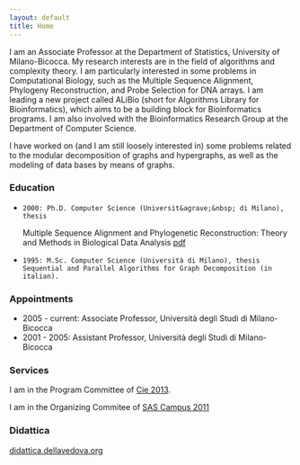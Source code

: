 ```yaml
---
layout: default
title: Home
---
```


I am an Associate Professor at the Department of Statistics, University of
Milano-Bicocca. My research interests are in the field of algorithms and
complexity theory. I am particularly interested in some problems in
Computational Biology, such as the Multiple Sequence Alignment, Phylogeny
Reconstruction, and Probe Selection for DNA arrays. I am leading a new project
called ALiBio (short for Algorithms Library for Bioinformatics), which aims to
be a building block for Bioinformatics programs. I am also involved with the
Bioinformatics Research Group at the Department of Computer Science.

I have worked on (and I am still loosely interested in) some problems related
to the modular decomposition of graphs and hypergraphs, as well as the
modeling of data bases by means of graphs.

### Education

*     2000: Ph.D. Computer Science (Universit&agrave;&nbsp; di Milano), thesis
  Multiple Sequence Alignment and Phylogenetic Reconstruction: Theory and
  Methods in Biological Data Analysis [pdf](http://www.statistica.unimib.it/%7Edellavedova/papers/thesis.pdf)
*     1995: M.Sc. Computer Science (Università di Milano), thesis Sequential and Parallel Algorithms for Graph Decomposition (in italian).


### Appointments

*    2005 - current: Associate Professor, Università degli Studi di Milano-Bicocca
*    2001 - 2005: Assistant Professor, Università degli Studi di Milano-Bicocca

### Services


I am in the Program Committee of [Cie 2013](http://www.illc.uva.nl/CiE/index.php?page=22_7).

I am in the Organizing Commitee of [SAS Campus 2011]()

### Didattica

[didattica.dellavedova.org](http://didattica.dellavedova.org)
